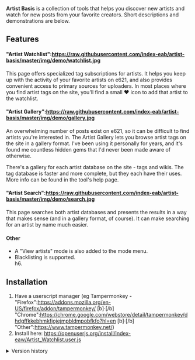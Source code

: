 **Artist Basis** is a collection of tools that helps you discover new artists and watch for new posts from your favorite creators. Short descriptions and demonstrations are below.
  
  
## Features
#### "Artist Watchlist":https://raw.githubusercontent.com/index-eab/artist-basis/master/img/demo/watchlist.jpg
This page offers specialized tag subscriptions for artists. It helps you keep up with the activity of your favorite artists on e621, and also provides convenient access to primary sources for uploaders. In most places where you find artist tags on the site, you'll find a small ♥ icon to add that artist to the watchlist.

#### "Artist Gallery":https://raw.githubusercontent.com/index-eab/artist-basis/master/img/demo/gallery.jpg
An overwhelming number of posts exist on e621, so it can be difficult to find artists you're interested in. The Artist Gallery lets you browse artist tags on the site in a gallery format. I've been using it personally for years, and it's found me countless hidden gems that I'd never been made aware of otherwise.

There's a gallery for each artist database on the site - tags and wikis. The tag database is faster and more complete, but they each have their uses. More info can be found in the tool's help page.

#### "Artist Search":https://raw.githubusercontent.com/index-eab/artist-basis/master/img/demo/search.jpg
This page searches both artist databases and presents the results in a way that makes sense (and in a gallery format, of course). It can make searching for an artist by name much easier.

#### Other
* A "View artists" mode is also added to the mode menu.
* Blacklisting is supported.  
h6.  
  
  
## Installation
1. Have a userscript manager (eg Tampermonkey - "Firefox":https://addons.mozilla.org/en-US/firefox/addon/tampermonkey/ [b]·[/b] "Chrome":https://chrome.google.com/webstore/detail/tampermonkey/dhdgffkkebhmkfjojejmpbldmpobfkfo?hl=en [b]·[/b] "Other":https://www.tampermonkey.net/)
2. Install here: https://openuserjs.org/install/index-eaw/Artist_Watchlist.user.js
  
<details><summary>Version history</summary>

Released as [b]Artist Gallery[/b] and quickly withdrawn.

[section=Version 0.0 (2016-06-01)]
* Basic gallery functions.
[/section]

Total rewrite, released as [b]Artist Watchlist[/b].

[section=Version 1.0 (2018-08-18)]
* Dropped the gallery. Basic watchlist functions only.
[/section]

[section=Version 1.1 (2018-10-26)  (skipped release)]
* You can now favorite artists from the sidebar of posts and search results.
* Thumbnails on the watchlist are now cached, reducing server strain and wait times. Expired thumbnails are grayed out.
[/section]

[section=Version 1.2 (2018-11-08)]
* There's a new mode in search results and on favorite post lists, "View artists", for more convenient artist favoriting.
* New, easier to read date format
* Support for very large watchlists
* Fixed errors that could occur if you used the script in two places simultaneously
* eSix Extend compatibility
* Numerous bug fixes and stability improvements
[/section]

[section=Version 1.3 (2019-04-10)]
* You can now blacklist tags.
* The watchlist is now divided into time categories, including one highlighting posts since your last visit.
* On the watchlist and in the artist view mode, hover over posts to show the favorites <3. Links to artist wikis were also added.
* Compression! The max size of the watchlist has increased by about 4x.
* The style now adjusts to themes besides Hexagon.
* Greatly improved stability and performance in certain edge cases.
* Added options to create backups and clear cached results.
[/section]

[section=Version 1.4 (2019-06-29)  (skipped release)]
* Changed thumbnail links to make more sense with the above change: Click a thumbnail to be taken to that particular post. Click an artist's name or the date to go that artist's post list. As always, hover over the thumbnail and click the ? to go that artist's wiki.
* The watchlist will now fully maintain its state if you navigate away, until the cache expires (60 minutes)
* "View artists" mode is now maintained between pages, like the native modes. Accordingly the mode can now be exited from the sidebar.
* Stylistic changes, and improved theme integration (bloodlust in particular looks much better :3)
* Further optimized database, making about 20% more space in the watchlist
* Flash thumbnails are now shown properly
[/section]

Third release as [b]Artist Basis[/b] - the first real release of the tool as I originally envisioned it. Much of the script was rewritten.

[section=Version 2.0 (2019-08-12)]
* Re-introduced artist galleries, drastically improved from the initial release.
* Added a comprehensive help page. Moved configuration options to a config page.
* Added a section to the watchlist
* Stability improvements
[/section]

</details>
